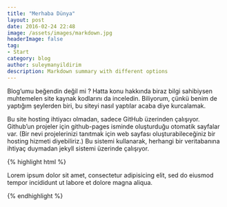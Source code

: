 ```yaml
---
title: "Merhaba Dünya"
layout: post
date: 2016-02-24 22:48
image: /assets/images/markdown.jpg
headerImage: false
tag:
- Start
category: blog
author: suleymanyildirim
description: Markdown summary with different options
---
```


<p> Blog’umu beğendin değil mi ? Hatta konu hakkında biraz bilgi sahibiysen muhtemelen site kaynak kodlarını da inceledin. Biliyorum, çünkü benim de yaptığım şeylerden biri, bu siteyi nasıl yaptılar acaba diye kurcalamak. </p>

<p>Bu site hosting ihtiyacı olmadan, sadece GitHub üzerinden çalışıyor. Github’un projeler için github-pages isminde oluşturduğu otomatik sayfalar var. (Bir nevi projelerinizi tanıtmak için web sayfası oluşturabileceğiniz bir hosting hizmeti diyebiliriz.) Bu sistemi kullanarak, herhangi bir veritabanına ihtiyaç duymadan jekyll sistemi üzerinde çalışıyor. </p>

{% highlight html %}
<div>
<p>Lorem ipsum dolor sit amet, consectetur adipisicing elit, sed do eiusmod tempor incididunt ut labore et dolore magna aliqua.</p>
</div>
{% endhighlight %}
